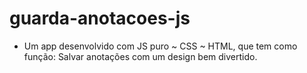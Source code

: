 # guarda-anotacoes-js 
- Um app desenvolvido com JS puro ~ CSS ~ HTML, que tem como função: Salvar anotações com um design bem divertido.
